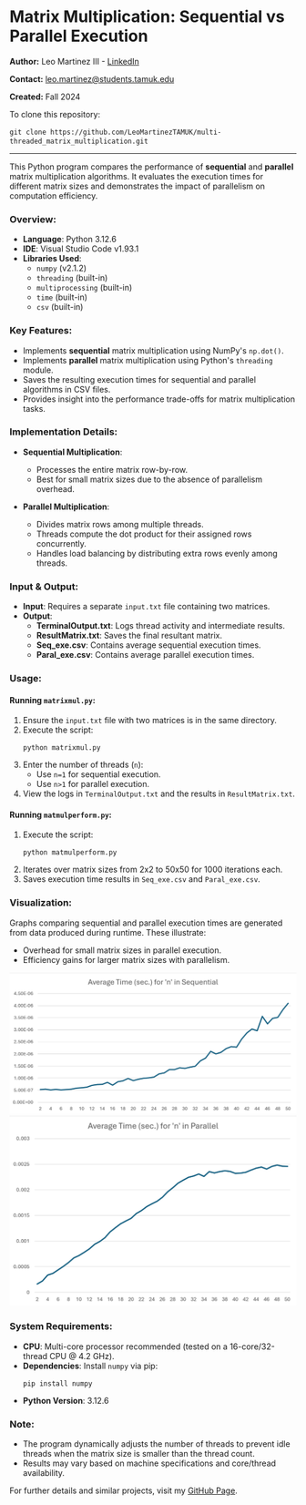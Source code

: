 # Matrix Multiplication: Sequential vs Parallel Execution

**Author:** Leo Martinez III - [LinkedIn](https://www.linkedin.com/in/leo-martinez-iii/)

**Contact:** [leo.martinez@students.tamuk.edu](mailto:leo.martinez@students.tamuk.edu)

**Created:** Fall 2024

To clone this repository:

```
git clone https://github.com/LeoMartinezTAMUK/multi-threaded_matrix_multiplication.git
```

---

This Python program compares the performance of **sequential** and **parallel** matrix multiplication algorithms. It evaluates the execution times for different matrix sizes and demonstrates the impact of parallelism on computation efficiency.

### Overview:

- **Language**: Python 3.12.6
- **IDE**: Visual Studio Code v1.93.1
- **Libraries Used**:
  - `numpy` (v2.1.2)
  - `threading` (built-in)
  - `multiprocessing` (built-in)
  - `time` (built-in)
  - `csv` (built-in)

### Key Features:

- Implements **sequential** matrix multiplication using NumPy's `np.dot()`.
- Implements **parallel** matrix multiplication using Python's `threading` module.
- Saves the resulting execution times for sequential and parallel algorithms in CSV files.
- Provides insight into the performance trade-offs for matrix multiplication tasks.

### Implementation Details:

- **Sequential Multiplication**:
  - Processes the entire matrix row-by-row.
  - Best for small matrix sizes due to the absence of parallelism overhead.

- **Parallel Multiplication**:
  - Divides matrix rows among multiple threads.
  - Threads compute the dot product for their assigned rows concurrently.
  - Handles load balancing by distributing extra rows evenly among threads.

### Input & Output:

- **Input**: Requires a separate `input.txt` file containing two matrices.
- **Output**:
  - **TerminalOutput.txt**: Logs thread activity and intermediate results.
  - **ResultMatrix.txt**: Saves the final resultant matrix.
  - **Seq_exe.csv**: Contains average sequential execution times.
  - **Paral_exe.csv**: Contains average parallel execution times.

### Usage:

#### Running `matrixmul.py`:
1. Ensure the `input.txt` file with two matrices is in the same directory.
2. Execute the script:
   ```
   python matrixmul.py
   ```
3. Enter the number of threads (`n`):
   - Use `n=1` for sequential execution.
   - Use `n>1` for parallel execution.
4. View the logs in `TerminalOutput.txt` and the results in `ResultMatrix.txt`.

#### Running `matmulperform.py`:
1. Execute the script:
   ```
   python matmulperform.py
   ```
2. Iterates over matrix sizes from 2x2 to 50x50 for 1000 iterations each.
3. Saves execution time results in `Seq_exe.csv` and `Paral_exe.csv`.

### Visualization:

Graphs comparing sequential and parallel execution times are generated from data produced during runtime. These illustrate:
- Overhead for small matrix sizes in parallel execution.
- Efficiency gains for larger matrix sizes with parallelism.
  
![Sequential Performance Graph](images/seq_graph.png)
![Parallel Performance Graph](images/par_graph.png)

### System Requirements:

- **CPU**: Multi-core processor recommended (tested on a 16-core/32-thread CPU @ 4.2 GHz).
- **Dependencies**: Install `numpy` via pip:
  ```
  pip install numpy
  ```
- **Python Version**: 3.12.6

### Note:

- The program dynamically adjusts the number of threads to prevent idle threads when the matrix size is smaller than the thread count.
- Results may vary based on machine specifications and core/thread availability.

For further details and similar projects, visit my [GitHub Page](https://github.com/LeoMartinezTAMUK).


